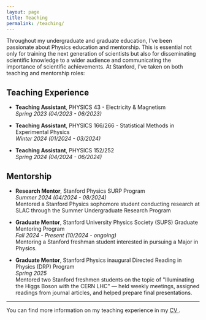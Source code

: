 ```yaml
---
layout: page
title: Teaching
permalink: /teaching/
---
```

<!--
 ***[To be updated]*** 
-->

Throughout my undergraduate and graduate education, I've been passionate about Physics education and mentorship. This is essential not only for training the next generation of scientists but also for disseminating scientific knowledge to a wider audience and communicating the importance of scientific achievements. At Stanford, I've taken on both teaching and mentorship roles:

## Teaching Experience

- **Teaching Assistant**, PHYSICS 43 - Electricity & Magnetism  
  *Spring 2023 (04/2023 - 06/2023)*

- **Teaching Assistant**, PHYSICS 166/266 - Statistical Methods in Experimental Physics  
  *Winter 2024 (01/2024 - 03/2024)*

- **Teaching Assistant**, PHYSICS 152/252  
  *Spring 2024 (04/2024 - 06/2024)*

## Mentorship

- **Research Mentor**, Stanford Physics SURP Program  
  *Summer 2024 (04/2024 - 08/2024)*  
  Mentored a Stanford Physics sophomore student conducting research at SLAC through the Summer Undergraduate Research Program

- **Graduate Mentor**, Stanford University Physics Society (SUPS) Graduate Mentoring Program   
  *Fall 2024 - Present (10/2024 - ongoing)*  
  Mentoring a Stanford freshman student interested in pursuing a Major in Physics.

- **Graduate Mentor**, Stanford Physics inaugural Directed Reading in Physics (DRP) Program  
  *Spring 2025*  
  Mentored two Stanford freshmen students on the topic of "Illuminating the Higgs Boson with the CERN LHC" — held weekly meetings, assigned readings from journal articles, and helped prepare final presentations.

---

<div class="cv-link">
    <p>You can find more information on my teaching experience in my <a href="{{ site.cv_pdf }}" target="_blank">CV <i class="fas fa-external-link-alt"></i></a>.</p>
</div>